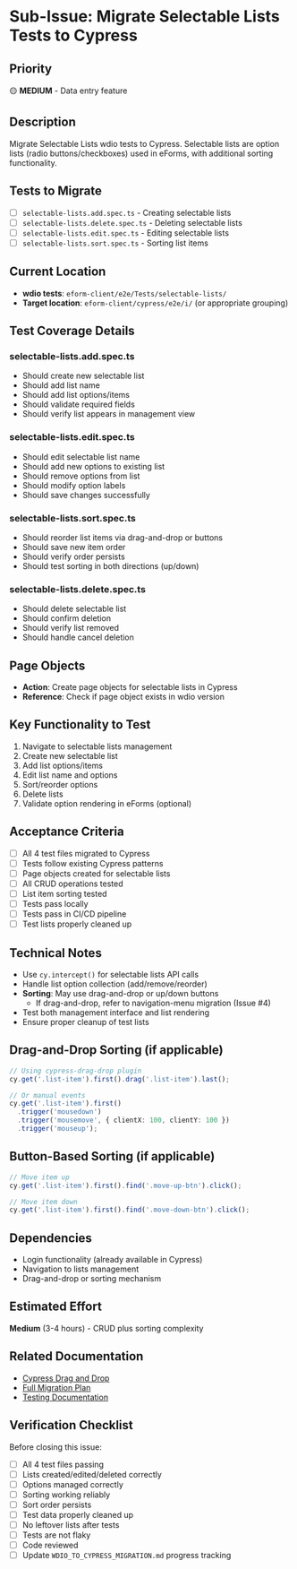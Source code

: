 # Sub-Issue: Migrate Selectable Lists Tests to Cypress

## Priority
🟡 **MEDIUM** - Data entry feature

## Description
Migrate Selectable Lists wdio tests to Cypress. Selectable lists are option lists (radio buttons/checkboxes) used in eForms, with additional sorting functionality.

## Tests to Migrate

- [ ] `selectable-lists.add.spec.ts` - Creating selectable lists
- [ ] `selectable-lists.delete.spec.ts` - Deleting selectable lists
- [ ] `selectable-lists.edit.spec.ts` - Editing selectable lists
- [ ] `selectable-lists.sort.spec.ts` - Sorting list items

## Current Location
- **wdio tests**: `eform-client/e2e/Tests/selectable-lists/`
- **Target location**: `eform-client/cypress/e2e/i/` (or appropriate grouping)

## Test Coverage Details

### selectable-lists.add.spec.ts
- Should create new selectable list
- Should add list name
- Should add list options/items
- Should validate required fields
- Should verify list appears in management view

### selectable-lists.edit.spec.ts
- Should edit selectable list name
- Should add new options to existing list
- Should remove options from list
- Should modify option labels
- Should save changes successfully

### selectable-lists.sort.spec.ts
- Should reorder list items via drag-and-drop or buttons
- Should save new item order
- Should verify order persists
- Should test sorting in both directions (up/down)

### selectable-lists.delete.spec.ts
- Should delete selectable list
- Should confirm deletion
- Should verify list removed
- Should handle cancel deletion

## Page Objects
- **Action**: Create page objects for selectable lists in Cypress
- **Reference**: Check if page object exists in wdio version

## Key Functionality to Test
1. Navigate to selectable lists management
2. Create new selectable list
3. Add list options/items
4. Edit list name and options
5. Sort/reorder options
6. Delete lists
7. Validate option rendering in eForms (optional)

## Acceptance Criteria
- [ ] All 4 test files migrated to Cypress
- [ ] Tests follow existing Cypress patterns
- [ ] Page objects created for selectable lists
- [ ] All CRUD operations tested
- [ ] List item sorting tested
- [ ] Tests pass locally
- [ ] Tests pass in CI/CD pipeline
- [ ] Test lists properly cleaned up

## Technical Notes
- Use `cy.intercept()` for selectable lists API calls
- Handle list option collection (add/remove/reorder)
- **Sorting**: May use drag-and-drop or up/down buttons
  - If drag-and-drop, refer to navigation-menu migration (Issue #4)
- Test both management interface and list rendering
- Ensure proper cleanup of test lists

## Drag-and-Drop Sorting (if applicable)
```typescript
// Using cypress-drag-drop plugin
cy.get('.list-item').first().drag('.list-item').last();

// Or manual events
cy.get('.list-item').first()
  .trigger('mousedown')
  .trigger('mousemove', { clientX: 100, clientY: 100 })
  .trigger('mouseup');
```

## Button-Based Sorting (if applicable)
```typescript
// Move item up
cy.get('.list-item').first().find('.move-up-btn').click();

// Move item down
cy.get('.list-item').first().find('.move-down-btn').click();
```

## Dependencies
- Login functionality (already available in Cypress)
- Navigation to lists management
- Drag-and-drop or sorting mechanism

## Estimated Effort
**Medium** (3-4 hours) - CRUD plus sorting complexity

## Related Documentation
- [Cypress Drag and Drop](https://docs.cypress.io/api/commands/trigger)
- [Full Migration Plan](../WDIO_TO_CYPRESS_MIGRATION.md)
- [Testing Documentation](../eform-client/TESTING.md)

## Verification Checklist
Before closing this issue:
- [ ] All 4 test files passing
- [ ] Lists created/edited/deleted correctly
- [ ] Options managed correctly
- [ ] Sorting working reliably
- [ ] Sort order persists
- [ ] Test data properly cleaned up
- [ ] No leftover lists after tests
- [ ] Tests are not flaky
- [ ] Code reviewed
- [ ] Update `WDIO_TO_CYPRESS_MIGRATION.md` progress tracking
